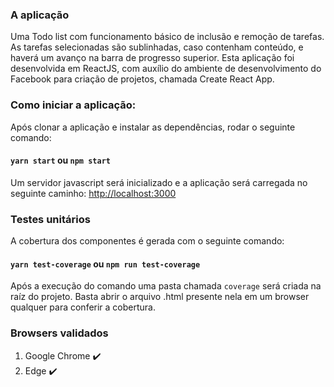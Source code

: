 
### A aplicação

  Uma Todo list com funcionamento básico de inclusão e remoção de tarefas. As tarefas selecionadas são sublinhadas, caso contenham conteúdo, e haverá um avanço na barra de progresso superior.
  Esta aplicação foi desenvolvida em ReactJS, com auxílio do ambiente de desenvolvimento do Facebook para criação de projetos, chamada Create React App.

### Como iniciar a aplicação:

Após clonar a aplicação e instalar as dependências, rodar o seguinte comando:

#### `yarn start` ou `npm start` 

Um servidor javascript será inicializado e a aplicação será carregada no seguinte caminho: [http://localhost:3000](http://localhost:3000)

### Testes unitários

A cobertura dos componentes é gerada com o seguinte comando:

#### `yarn test-coverage` ou `npm run test-coverage`

Após a execução do comando uma pasta chamada `coverage` será criada na raíz do projeto. Basta abrir o arquivo .html presente nela em um browser qualquer para conferir a cobertura.

### Browsers validados

1. Google Chrome :heavy_check_mark:
2. Edge :heavy_check_mark:
